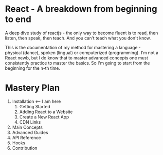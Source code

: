 # React - A breakdown from beginning to end

A deep dive study of reactjs - the only way to become fluent is to read, then listen, then speak, then teach. And you can't teach what you don't know.

This is the documentation of my method for mastering a language - physical (dance), spoken (lingual) or computerized (programming). I'm not a React newb, but I do know that to master advanced concepts one must consistently practice to master the basics. So I'm going to start from the beginning for the n-th time.

# Mastery Plan
1. Installation <-- I am here
   1. Getting Started
   1. Adding React to a Website
   1. Create a New React App
   1. CDN Links
1. Main Concepts
1. Advanced Guides
1. API Reference
1. Hooks
1. Contribution
